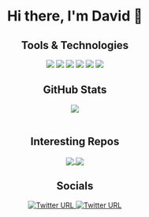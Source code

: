 <div align="center">
<h1 align="center">Hi there, I'm David 👋</h1>
</div>

<div align="center">
<h2 align="center">Tools & Technologies</h2>
<img src="https://img.shields.io/twitter/url?color=white&label=Python&logo=Python&logoColor=white&style=for-the-badge&url=https%3A%2F%2Fwww.linkedin.com%2Fin%2Fdavid-lopez-adell-762273199%2F">
<img src="https://img.shields.io/twitter/url?color=white&label=Java&logo=Java&logoColor=white&style=for-the-badge&url=https%3A%2F%2Fwww.linkedin.com%2Fin%2Fdavid-lopez-adell-762273199%2F">
<img src="https://img.shields.io/twitter/url?color=white&label=C&logo=C&logoColor=white&style=for-the-badge&url=https%3A%2F%2Fwww.linkedin.com%2Fin%2Fdavid-lopez-adell-762273199%2F">
<img src="https://img.shields.io/twitter/url?color=white&label=SQL&logo=MySql&logoColor=white&style=for-the-badge&url=https%3A%2F%2Fwww.linkedin.com%2Fin%2Fdavid-lopez-adell-762273199%2F">
<img src="https://img.shields.io/twitter/url?color=white&label=IntelliJ IDEA&logo=IntelliJIDEA&logoColor=white&style=for-the-badge&url=https%3A%2F%2Fwww.linkedin.com%2Fin%2Fdavid-lopez-adell-762273199%2F">
<img src="https://img.shields.io/twitter/url?color=white&label=PyCharm&logo=Pycharm&logoColor=white&style=for-the-badge&url=https%3A%2F%2Fwww.linkedin.com%2Fin%2Fdavid-lopez-adell-762273199%2F">  
</div>


<div align="center">
<h2 align="center">GitHub Stats</h2> 
<!--<img align="center" src="https://github-readme-stats.vercel.app/api?username=daload&theme=dark" /> -->
<img display='block' align="center" src="https://github-readme-stats.vercel.app/api/top-langs/?username=daload&layout=compact&theme=dark" /><br><br>

<div align="center">
<h2 align="center">Interesting Repos</h2> 
<a href="https://github.com/daload/Word-and-phoneme-recognition">
<img display='block' align="center" src="https://github-readme-stats.vercel.app/api/pin/?username=daload&repo=Word-and-phoneme-recognition&theme=dark"/>
</a>  
<a href="https://github.com/daload/poisson-disc-sampling">
<img display='block' align="center" src="https://github-readme-stats.vercel.app/api/pin/?username=daload&repo=poisson-disc-sampling&theme=dark"/>
</a>

</div>

<div align="center">
<h2 align="center">Socials</h2>
<a href="https://www.linkedin.com/in/david-lopez-adell-762273199/">
<img alt="Twitter URL" src="https://img.shields.io/twitter/url?color=white&label=LinkedIn&logo=linkedin&style=for-the-badge&url=https%3A%2F%2Fwww.linkedin.com%2Fin%2Fdavid-lopez-adell-762273199%2F">
</a>

<a href="https://twitter.com/dload_27">
<img alt="Twitter URL" src="https://img.shields.io/twitter/url?color=white&label=twitter&logo=Twitter&logoColor=white&style=for-the-badge&url=https%3A%2F%2Fwww.linkedin.com%2Fin%2Fdavid-lopez-adell-762273199%2F">
</a>
</div>
<!--
**daload/daload** is a ✨ _special_ ✨ repository because its `README.md` (this file) appears on your GitHub profile.

Here are some ideas to get you started:

- 🔭 I’m currently working on ...
- 🌱 I’m currently learning ...
- 👯 I’m looking to collaborate on ...
- 🤔 I’m looking for help with ...
- 💬 Ask me about ...
- 📫 How to reach me: ...
- 😄 Pronouns: ...
- ⚡ Fun fact: ...
-->
